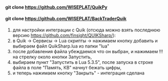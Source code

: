 
#### git clone https://github.com/WISEPLAT/QuikPy
#### git clone https://github.com/WISEPLAT/BackTraderQuik

1) для настройки интеграции с Quik (отсюда можно взять последнюю версию
 https://github.com/finsight/QUIKSharp/):
2) в Quik -> Сервисы -> Lua скрипты -> нажимаем кнопку добавить и выбираем
 файл QuikSharp.lua из папки "lua"
3) после добавления файла убеждаемся что он выбран, и нажимаем !!!
 на стрелку около кнопки Запустить,
4) выбираем пункт "Запустить в Lua 5.3.5", после запуска в строке файла
 в поле "Память, КВ" начнут бежать цифры,
5) и теперь нажимаем кнопку "Закрыть" - интеграция сделана


